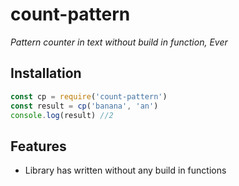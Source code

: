 # count-pattern
_Pattern counter in text without build in function, Ever_

## Installation
```javascript
const cp = require('count-pattern')
const result = cp('banana', 'an')
console.log(result) //2
```

## Features
- Library has written without any build in functions